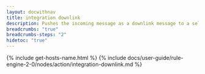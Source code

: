 ```yaml
---
layout: docwithnav
title: integration downlink
description: Pushes the incoming message as a downlink message to a selected integration.
breadcrumbs: "true"
breadcrumbs-steps: "2"
hidetoc: "true"
---
```


{% include get-hosts-name.html %}
{% include docs/user-guide/rule-engine-2-0/nodes/action/integration-downlink.md %}
